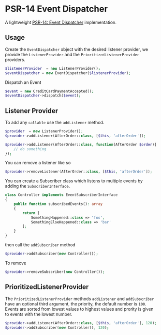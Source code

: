 # PSR-14 Event Dispatcher 

A lightweight [PSR-14: Event Dispatcher](https://www.php-fig.org/psr/psr-14/) implementation.

## Usage

Create the `EventDispatcher` object with the desired listener provider, we provide the `ListenerProvider` and the `PrioritizedListenerProvider` providers.

```php
$listenerProvider  = new ListenerProvider();
$eventDispatcher = new EventDispatcher($listenerProvider);
```

Dispatch an Event

```php
$event = new CreditCardPaymentAccepted();
$eventDispatcher->dispatch($event);
```


## Listener Provider

To add any `callable` use the `addListener` method.

```php
$provider  = new ListenerProvider();
$provider->addListener(AfterOrder::class, [$this, 'afterOrder']);
```

```php
$provider->addListener(AfterOrder::class, function(AfterOrder $order){
    // do something
});
```

You can remove a listener like so

```php
$provider->removeListener(AfterOrder::class, [$this, 'afterOrder']);
```

You can create a Subscriber class which listens to multiple events by adding the  `SubscriberInterface`.

```php
class Controller implements EventSubscriberInterface
{
    public function subscribedEvents(): array
    {
        return [
            SomethingHappened::class => 'foo',
            SomethingElseHappened::class => 'bar'
        ];
    }
}
```

then  call the `addSubscriber` method

```php
$provider->addSubscriber(new Controller());
```

To remove

```php
$provider->removeSubscriber(new Controller());
```

## PrioritizedListenerProvider

The `PrioritizedListenerProvider` methods `addListener` and `addSubscriber` have an optional third argument, the priority, the default number is `100`. Events are sorted from lowest values to highest values and prority is given to events with the lowest number.

```php
$provider->addListener(AfterOrder::class, [$this, 'afterOrder'], 120);
$provider->addSubscriber(new Controller(), 120);
```